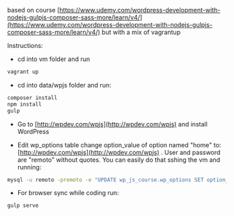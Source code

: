 based on course [https://www.udemy.com/wordpress-development-with-nodejs-gulpjs-composer-sass-more/learn/v4/](https://www.udemy.com/wordpress-development-with-nodejs-gulpjs-composer-sass-more/learn/v4/) but with a mix of vagrantup

Instructions:

- cd into vm folder and run
```bash
vagrant up
```
- cd into data/wpjs folder and run:
```bash
composer install
npm install
gulp
```

- Go to [http://wpdev.com/wpjs](http://wpdev.com/wpjs) and install WordPress

- Edit wp_options table change option_value of option named "home" to: [http://wpdev.com/wpjs](http://wpdev.com/wpjs) . User and password are "remoto" without quotes. You can easily do that sshing the vm and running:

```bash
mysql -u remoto -premoto -e "UPDATE wp_js_course.wp_options SET option_value = 'http://wpdev.com/wpjs' WHERE option_id = '2';"
```

- For browser sync while coding run:
```bash
gulp serve
```
